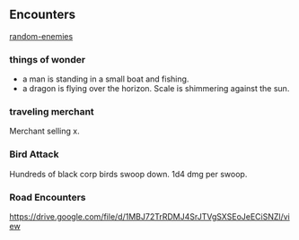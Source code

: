 ## Encounters

[random-enemies](https://donjon.bin.sh/5e/random/#type=encounter)

### things of wonder

- a man is standing in a small boat and fishing. 
- a dragon is flying over the horizon. Scale is shimmering against the sun.

### traveling merchant

Merchant selling x.

### Bird Attack

Hundreds of black corp birds swoop down. 1d4 dmg per swoop.

### Road Encounters

https://drive.google.com/file/d/1MBJ72TrRDMJ4SrJTVgSXSEoJeECiSNZl/view